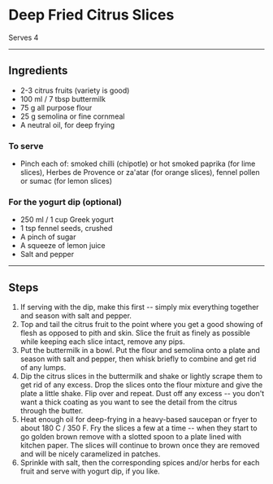 # Deep Fried Citrus Slices

Serves 4

---

## Ingredients

* 2-3 citrus fruits (variety is good)
* 100 ml / 7 tbsp buttermilk
* 75 g all purpose flour
* 25 g semolina or fine cornmeal
* A neutral oil, for deep frying

### To serve
* Pinch each of: smoked chilli (chipotle) or hot smoked paprika (for lime slices), Herbes de Provence or za'atar (for orange slices), fennel pollen or sumac (for lemon slices)

### For the yogurt dip (optional)
* 250 ml / 1 cup Greek yogurt
* 1 tsp fennel seeds, crushed
* A pinch of sugar
* A squeeze of lemon juice
* Salt and pepper

---

## Steps

1.  If serving with the dip, make this first -- simply mix everything together and season with salt and pepper.
2.  Top and tail the citrus fruit to the point where you get a good showing of flesh as opposed to pith and skin. Slice the fruit as finely as possible while keeping each slice intact, remove any pips.
3.  Put the buttermilk in a bowl. Put the flour and semolina onto a plate and season with salt and pepper, then whisk briefly to combine and get rid of any lumps.
4.  Dip the citrus slices in the buttermilk and shake or lightly scrape them to get rid of any excess. Drop the slices onto the flour mixture and give the plate a little shake. Flip over and repeat. Dust off any excess -- you don't want a thick coating as you want to see the detail from the citrus through the butter.
5.  Heat enough oil for deep-frying in a heavy-based saucepan or fryer to about 180 C / 350 F. Fry the slices a few at a time -- when they start to go golden brown remove with a slotted spoon to a plate lined with kitchen paper. The slices will continue to brown once they are removed and will be nicely caramelized in patches.
6.  Sprinkle with salt, then the corresponding spices and/or herbs for each fruit and serve with yogurt dip, if you like.